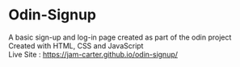 # Odin-Signup
A basic sign-up and log-in page created as part of the odin project <br>
Created with HTML, CSS and JavaScript <br> 
Live Site : https://jam-carter.github.io/odin-signup/
